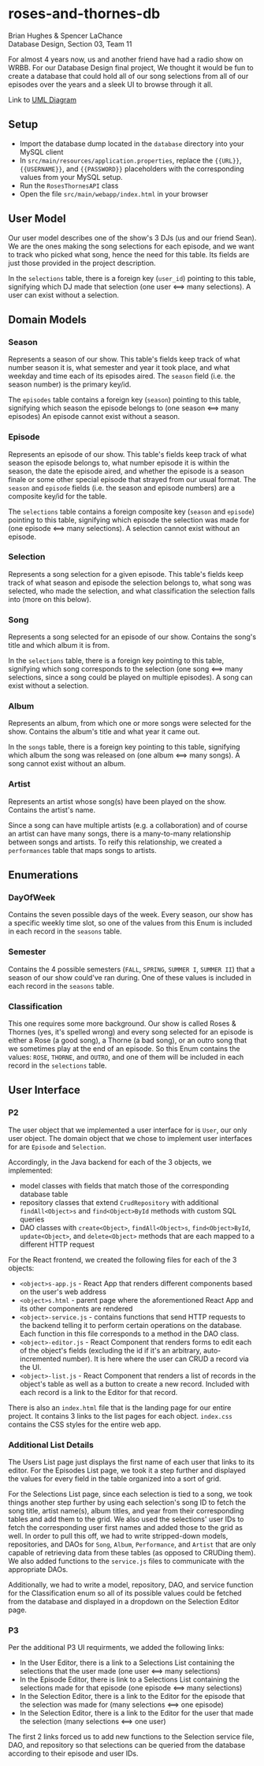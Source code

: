 # roses-and-thornes-db

Brian Hughes & Spencer LaChance  
Database Design, Section 03, Team 11

For almost 4 years now, us and another friend have had a radio show on WRBB. For our Database Design final project, We thought it would be fun to create a database that could hold all of our song selections from all of our episodes over the years and a sleek UI to browse through it all.

Link to [UML Diagram](https://drive.google.com/file/d/1AUeBs3_f19komUxPrA1Up7CoEJuqXbzH/view?usp=sharing)

## Setup
* Import the database dump located in the `database` directory into your MySQL client
* In `src/main/resources/application.properties`, replace the `{{URL}}`, `{{USERNAME}}`, and `{{PASSWORD}}` placeholders with the corresponding values from your MySQL setup.
* Run the `RosesThornesAPI` class
* Open the file `src/main/webapp/index.html` in your browser

## User Model
Our user model describes one of the show's 3 DJs (us and our friend Sean). We are the ones making the song selections for each episode, and we want to track who picked what song, hence the need for this table. Its fields are just those provided in the project description. 

In the `selections` table, there is a foreign key (`user_id`) pointing to this table, signifying which DJ made that selection (one user <==> many selections). A user can exist without a selection.

## Domain Models

### Season
Represents a season of our show. This table's fields keep track of what number season it is, what semester and year it took place, and what weekday and time each of its episodes aired. The `season` field (i.e. the season number) is the primary key/id.

The `episodes` table contains a foreign key (`season`) pointing to this table, signifying which season the episode belongs to (one season <==> many episodes) An episode cannot exist without a season.

### Episode
Represents an episode of our show. This table's fields keep track of what season the episode belongs to, what number episode it is within the season, the date the episode aired, and whether the episode is a season finale or some other special episode that strayed from our usual format. The `season` and `episode` fields (i.e. the season and episode numbers) are a composite key/id for the table.

The `selections` table contains a foreign composite key (`season` and `episode`) pointing to this table, signifying which episode the selection was made for (one episode <==> many selections). A selection cannot exist without an episode.

### Selection
Represents a song selection for a given episode. This table's fields keep track of what season and episode the selection belongs to, what song was selected, who made the selection, and what classification the selection falls into (more on this below).

### Song
Represents a song selected for an episode of our show. Contains the song's title and which album it is from.

In the `selections` table, there is a foreign key pointing to this table, signifying which song corresponds to the selection (one song <==> many selections, since a song could be played on multiple episodes). A song can exist without a selection.

### Album
Represents an album, from which one or more songs were selected for the show. Contains the album's title and what year it came out.

In the `songs` table, there is a foreign key pointing to this table, signifying which album the song was released on (one album <==> many songs). A song cannot exist without an album.

### Artist
Represents an artist whose song(s) have been played on the show. Contains the artist's name.

Since a song can have multiple artists (e.g. a collaboration) and of course an artist can have many songs, there is a many-to-many relationship between songs and artists. To reify this relationship, we created a `performances` table that maps songs to artists.

## Enumerations

### DayOfWeek
Contains the seven possible days of the week. Every season, our show has a specific weekly time slot, so one of the values from this Enum is included in each record in the `seasons` table.

### Semester
Contains the 4 possible semesters (`FALL`, `SPRING`, `SUMMER I`, `SUMMER II`) that a season of our show could've ran during. One of these values is included in each record in the `seasons` table.

### Classification
This one requires some more background. Our show is called Roses & Thornes (yes, it's spelled wrong) and every song selected for an episode is either a Rose (a good song), a Thorne (a bad song), or an outro song that we sometimes play at the end of an episode. So this Enum contains the values: `ROSE`, `THORNE`, and `OUTRO`, and one of them will be included in each record in the `selections` table.

## User Interface

### P2
The user object that we implemented a user interface for is `User`, our only user object. The domain object that we chose to implement user interfaces for are `Episode` and `Selection`. 

Accordingly, in the Java backend for each of the 3 objects, we implemented:
* model classes with fields that match those of the corresponding database table 
* repository classes that extend `CrudRepository` with additional `findAll<Object>s` and `find<Object>ById` methods with custom SQL queries
* DAO classes with `create<Object>`, `findAll<Object>s`, `find<Object>ById`, `update<Object>`, and `delete<Object>` methods that are each mapped to a different HTTP request

For the React frontend, we created the following files for each of the 3 objects:
* `<object>s-app.js` - React App that renders different components based on the user's web address
* `<object>s.html` - parent page where the aforementioned React App and its other components are rendered
* `<object>-service.js` - contains functions that send HTTP requests to the backend telling it to perform certain operations on the database. Each function in this file corresponds to a method in the DAO class.
* `<object>-editor.js` - React Component that renders forms to edit each of the object's fields (excluding the id if it's an arbitrary, auto-incremented number). It is here where the user can CRUD a record via the UI.
* `<object>-list.js` - React Component that renders a list of records in the object's table as well as a button to create a new record. Included with each record is a link to the Editor for that record.

There is also an `index.html` file that is the landing page for our entire project. It contains 3 links to the list pages for each object. `index.css` contains the CSS styles for the entire web app.

### Additional List Details
The Users List page just displays the first name of each user that links to its editor. For the Episodes List page, we took it a step further and displayed the values for every field in the table organized into a sort of grid. 

For the Selections List page, since each selection is tied to a song, we took things another step further by using each selection's song ID to fetch the song title, artist name(s), album titles, and year from their corresponding tables and add them to the grid. We also used the selections' user IDs to fetch the corresponding user first names and added those to the grid as well. In order to pull this off, we had to write stripped-down models, repositories, and DAOs for `Song`, `Album`, `Performance`, and `Artist` that are only capable of retrieving data from these tables (as opposed to CRUDing them). We also added functions to the `service.js` files to communicate with the appropriate DAOs.

Additionally, we had to write a model, repository, DAO, and service function for the Classification enum so all of its possible values could be fetched from the database and displayed in a dropdown on the Selection Editor page.

### P3
Per the additional P3 UI requirments, we added the following links:
* In the User Editor, there is a link to a Selections List containing the selections that the user made (one user <==> many selections)
* In the Episode Editor, there is link to a Selections List containing the selections made for that episode (one episode <==> many selections)
* In the Selection Editor, there is a link to the Editor for the episode that the selection was made for (many selections <==> one episode)
* In the Selection Editor, there is a link to the Editor for the user that made the selection (many selections <==> one user)

The first 2 links forced us to add new functions to the Selection service file, DAO, and repository so that selections can be queried from the database according to their episode and user IDs.